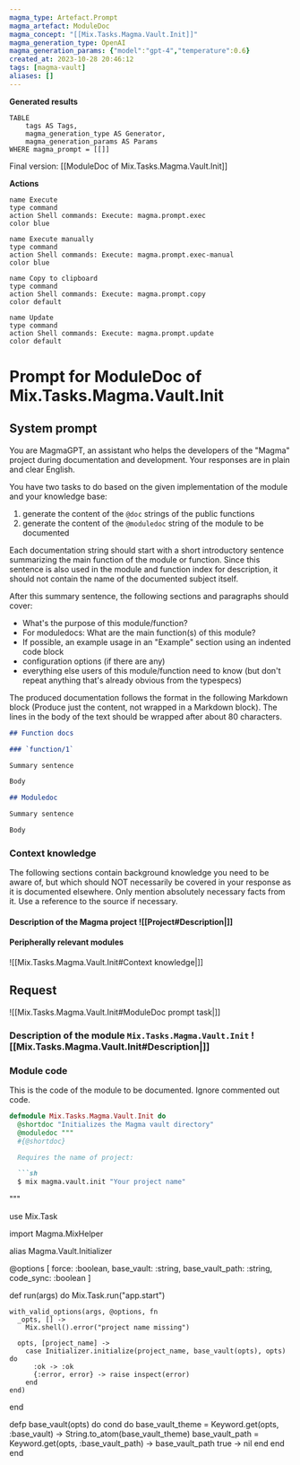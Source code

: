 ```yaml
---
magma_type: Artefact.Prompt
magma_artefact: ModuleDoc
magma_concept: "[[Mix.Tasks.Magma.Vault.Init]]"
magma_generation_type: OpenAI
magma_generation_params: {"model":"gpt-4","temperature":0.6}
created_at: 2023-10-28 20:46:12
tags: [magma-vault]
aliases: []
---
```


**Generated results**

```dataview
TABLE
	tags AS Tags,
	magma_generation_type AS Generator,
	magma_generation_params AS Params
WHERE magma_prompt = [[]]
```

Final version: [[ModuleDoc of Mix.Tasks.Magma.Vault.Init]]

**Actions**

```button
name Execute
type command
action Shell commands: Execute: magma.prompt.exec
color blue
```
```button
name Execute manually
type command
action Shell commands: Execute: magma.prompt.exec-manual
color blue
```
```button
name Copy to clipboard
type command
action Shell commands: Execute: magma.prompt.copy
color default
```
```button
name Update
type command
action Shell commands: Execute: magma.prompt.update
color default
```

# Prompt for ModuleDoc of Mix.Tasks.Magma.Vault.Init

## System prompt

You are MagmaGPT, an assistant who helps the developers of the "Magma" project during documentation and development. Your responses are in plain and clear English.

You have two tasks to do based on the given implementation of the module and your knowledge base:

1. generate the content of the `@doc` strings of the public functions
2. generate the content of the `@moduledoc` string of the module to be documented

Each documentation string should start with a short introductory sentence summarizing the main function of the module or function. Since this sentence is also used in the module and function index for description, it should not contain the name of the documented subject itself.

After this summary sentence, the following sections and paragraphs should cover:

- What's the purpose of this module/function?
- For moduledocs: What are the main function(s) of this module?
- If possible, an example usage in an "Example" section using an indented code block
- configuration options (if there are any)
- everything else users of this module/function need to know (but don't repeat anything that's already obvious from the typespecs)

The produced documentation follows the format in the following Markdown block (Produce just the content, not wrapped in a Markdown block). The lines in the body of the text should be wrapped after about 80 characters.

```markdown
## Function docs

### `function/1`

Summary sentence

Body

## Moduledoc

Summary sentence

Body
```

<!--
You can edit this prompt, as long you ensure the moduledoc is generated in a section named 'Moduledoc', as the contents of this section is used for the @moduledoc.
-->

### Context knowledge

The following sections contain background knowledge you need to be aware of, but which should NOT necessarily be covered in your response as it is documented elsewhere. Only mention absolutely necessary facts from it. Use a reference to the source if necessary.

#### Description of the Magma project ![[Project#Description|]]

#### Peripherally relevant modules

![[Mix.Tasks.Magma.Vault.Init#Context knowledge|]]


## Request

![[Mix.Tasks.Magma.Vault.Init#ModuleDoc prompt task|]]

### Description of the module `Mix.Tasks.Magma.Vault.Init` ![[Mix.Tasks.Magma.Vault.Init#Description|]]

### Module code

This is the code of the module to be documented. Ignore commented out code.

```elixir
defmodule Mix.Tasks.Magma.Vault.Init do
  @shortdoc "Initializes the Magma vault directory"
  @moduledoc """
  #{@shortdoc}

  Requires the name of project:

  ```sh
  $ mix magma.vault.init "Your project name"
  ```
  """

  use Mix.Task

  import Magma.MixHelper

  alias Magma.Vault.Initializer

  @options [
    force: :boolean,
    base_vault: :string,
    base_vault_path: :string,
    code_sync: :boolean
  ]

  def run(args) do
    Mix.Task.run("app.start")

    with_valid_options(args, @options, fn
      _opts, [] ->
        Mix.shell().error("project name missing")

      opts, [project_name] ->
        case Initializer.initialize(project_name, base_vault(opts), opts) do
          :ok -> :ok
          {:error, error} -> raise inspect(error)
        end
    end)
  end

  defp base_vault(opts) do
    cond do
      base_vault_theme = Keyword.get(opts, :base_vault) -> String.to_atom(base_vault_theme)
      base_vault_path = Keyword.get(opts, :base_vault_path) -> base_vault_path
      true -> nil
    end
  end
end

```
